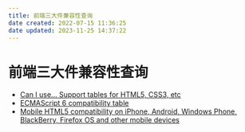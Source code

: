 ```yaml
---
title: 前端三大件兼容性查询
date created: 2022-07-15 11:36:25
date updated: 2023-11-25 14:37:22
---
```


# 前端三大件兼容性查询

- [Can I use... Support tables for HTML5, CSS3, etc](https://caniuse.com/)
- [ECMAScript 6 compatibility table](http://kangax.github.io/compat-table/es6/)
- [Mobile HTML5 compatibility on iPhone, Android, Windows Phone, BlackBerry, Firefox OS and other mobile devices](http://mobilehtml5.org/)
